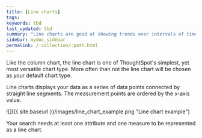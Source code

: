 ```yaml
---
title: [Line charts]
tags:
keywords: tbd
last_updated: tbd
summary: "Line charts are good at showing trends over intervals of time."
sidebar: mydoc_sidebar
permalink: /:collection/:path.html
---
```

Like the column chart, the line chart is one of ThoughtSpot's simplest, yet most versatile chart type. More often than not the line chart will be chosen as your default chart type.

Line charts displays your data as a series of data points connected by straight line segments. The measurement points are ordered by the x-axis value. 

 ![]({{ site.baseurl }}/images/line_chart_example.png "Line chart example")

Your search needs at least one attribute and one measure to be represented as a line chart.
